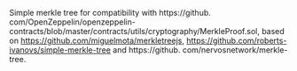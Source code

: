 Simple merkle tree for compatibility with https://github.
com/OpenZeppelin/openzeppelin-contracts/blob/master/contracts/utils/cryptography/MerkleProof.sol, based on 
https://github.com/miguelmota/merkletreejs, https://github.com/roberts-ivanovs/simple-merkle-tree and https://github.
com/nervosnetwork/merkle-tree.